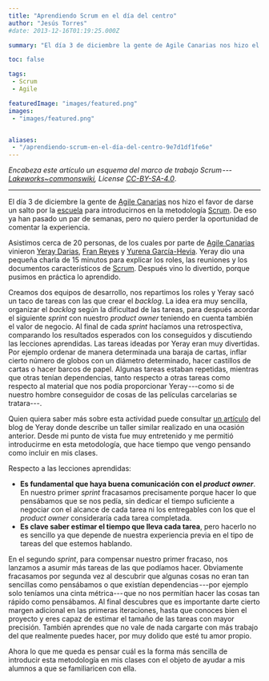 ```yaml
---
title: "Aprendiendo Scrum en el día del centro"
author: "Jesús Torres"
#date: 2013-12-16T01:19:25.000Z

summary: "El día 3 de diciembre la gente de Agile Canarias nos hizo el favor de darse un salto por la escuela1 para introducirnos en la metodología Scrum. De eso ya han pasado un par de semanas, pero no quiero perder la oportunidad de comentar la experiencia."

toc: false

tags:
 - Scrum
 - Agile

featuredImage: "images/featured.png" 
images:
 - "images/featured.png" 


aliases:
 - "/aprendiendo-scrum-en-el-día-del-centro-9e7d1df1fe6e"
---
```

_Encabeza este artículo un esquema del marco de trabajo Scrum --- [Lakeworks~commonswiki](https://commons.wikimedia.org/w/index.php?title=User:Lakeworks~commonswiki&action=edit&redlink=1), License [CC-BY-SA-4.0](https://creativecommons.org/licenses/by-sa/4.0/)_.

____

El día 3 de diciembre la gente de [Agile Canarias](http://agile-canarias.blogspot.com.es/) nos hizo el favor de darse un salto por la [escuela](http://www.etsii.ull.es/) para introducirnos en la metodología [Scrum](http://es.wikipedia.org/wiki/Scrum).
De eso ya han pasado un par de semanas, pero no quiero perder la oportunidad de comentar la experiencia.

Asistimos cerca de 20 personas, de los cuales por parte de [Agile Canarias](http://agile-canarias.blogspot.com.es/) vinieron [Yeray Darias](http://about.me/yeray_darias), [Fran Reyes](http://www.linkedin.com/in/franreyesperdomo) y [Yurena García-Hevia](http://twitter.com/yurenaghm).
Yeray dio una pequeña charla de 15 minutos para explicar los roles, las reuniones y los documentos característicos de [Scrum](http://es.wikipedia.org/wiki/Scrum).
Después vino lo divertido, porque pusimos en práctica lo aprendido.

Creamos dos equipos de desarrollo, nos repartimos los roles y Yeray sacó un taco de tareas con las que crear el _backlog_.
La idea era muy sencilla, organizar el _backlog_ según la dificultad de las tareas, para después acordar el siguiente _sprint_ con nuestro _product owner_ teniendo en cuenta también el valor de negocio.
Al final de cada _sprint_ hacíamos una retrospectiva, comparando los resultados esperados con los conseguidos y discutiendo las lecciones aprendidas.
Las tareas ideadas por Yeray eran muy divertidas.
Por ejemplo ordenar de manera determinada una baraja de cartas, inflar cierto número de globos con un diámetro determinado, hacer castillos de cartas o hacer barcos de papel.
Algunas tareas estaban repetidas, mientras que otras tenían dependencias, tanto respecto a otras tareas como respecto al material que nos podía proporcionar Yeray ---como si de nuestro hombre conseguidor de cosas de las películas carcelarias se tratara---.

Quien quiera saber más sobre esta actividad puede consultar [un artículo](http://developerscookbook.blogspot.com.es/2012/05/ensenando-scrum-de-una-forma-divertida.html) del blog de Yeray donde describe un taller similar realizado en una ocasión anterior.
Desde mi punto de vista fue muy entretenido y me permitió introducirme en esta metodología, que hace tiempo que vengo pensando como incluir en mis clases.

Respecto a las lecciones aprendidas:

* **Es fundamental que haya buena comunicación con el _product owner_**.
En nuestro primer _sprint_ fracasamos precisamente porque hacer lo que pensábamos que se nos pedía, sin dedicar el tiempo suficiente a negociar con el alcance de cada tarea ni los entregables con los que el _product owner_ consideraría cada tarea completada.
* **Es clave saber estimar el tiempo que lleva cada tarea**, pero hacerlo no es sencillo ya que depende de nuestra experiencia previa en el tipo de tareas del que estemos hablando.

En el segundo _sprint_, para compensar nuestro primer fracaso, nos lanzamos a asumir más tareas de las que podíamos hacer.
Obviamente fracasamos por segunda vez al descubrir que algunas cosas no eran tan sencillas como pensábamos o que existían dependencias ---por ejemplo solo teníamos una cinta métrica--- que no nos permitían hacer las cosas tan rápido como pensábamos.
Al final descubres que es importante darte cierto margen adicional en las primeras iteraciones, hasta que conoces bien el proyecto y eres capaz de estimar el tamaño de las tareas con mayor precisión.
También aprendes que no vale de nada cargarte con más trabajo del que realmente puedes hacer, por muy dolido que esté tu amor propio.

Ahora lo que me queda es pensar cuál es la forma más sencilla de introducir esta metodología en mis clases con el objeto de ayudar a mis alumnos a que se familiaricen con ella.

